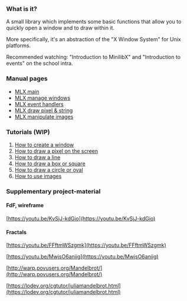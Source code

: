 ### What is it?
A small library which implements some basic functions that allow you to quickly open a window and to draw within it.

More specifically, it's an abstraction of the "X Window System" for Unix platforms.

Recommended watching: "Introduction to MinilibX" and "Introduction to events" on the school intra.

### Manual pages
- [MLX main](mlx.md)
- [MLX manage windows](mlx_new_window.md)
- [MLX event handlers](mlx_loop.md)
- [MLX draw pixel & string](mlx_pixel_put.md)
- [MLX manipulate images](mlx_new_image.md)

### Tutorials (WIP)
1. [How to create a window](mlx-tutorial-create-window.md)
2. [How to draw a pixel on the screen](mlx-tutorial-draw-pixel.md)
3. [How to draw a line](mlx-tutorial-draw-line.md)
4. [How to draw a box or square](mlx-tutorial-draw-box-square.md)
5. [How to draw a circle or oval](mlx-tutorial-draw-circle-oval.md)
6. [How to use images](mlx-tutorial-images.md)

### Supplementary project-material
#### FdF, wireframe
[https://youtu.be/KvSjJ-kdGio](https://youtu.be/KvSjJ-kdGio)

#### Fractals
[https://youtu.be/FFftmWSzgmk](https://youtu.be/FFftmWSzgmk)

[https://youtu.be/MwjsO6aniig](https://youtu.be/MwjsO6aniig)

[http://warp.povusers.org/Mandelbrot/](http://warp.povusers.org/Mandelbrot/)

[https://lodev.org/cgtutor/juliamandelbrot.html](https://lodev.org/cgtutor/juliamandelbrot.html)
